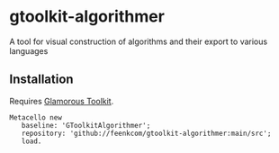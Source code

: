 # gtoolkit-algorithmer
A tool for visual construction of algorithms and their export to various languages

## Installation

Requires [Glamorous Toolkit](https://gtoolkit.com/download/ "Download GToolkit").

```smalltalk
Metacello new
   baseline: 'GToolkitAlgorithmer';
   repository: 'github://feenkcom/gtoolkit-algorithmer:main/src';
   load.
```

